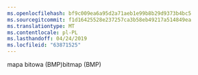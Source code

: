 ```yaml
---
ms.openlocfilehash: bf9c009ea6a95d2a71aeb1e99b8b29d9373b4bc5
ms.sourcegitcommit: f1d16425528e237257ca3b58eb49217a514849ea
ms.translationtype: MT
ms.contentlocale: pl-PL
ms.lasthandoff: 04/24/2019
ms.locfileid: "63871525"
---
```

<span data-ttu-id="b188a-101">mapa bitowa (BMP)</span><span class="sxs-lookup"><span data-stu-id="b188a-101">bitmap (BMP)</span></span>